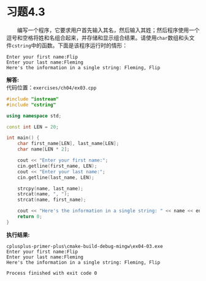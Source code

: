 # 习题4.3

&emsp;&emsp;编写一个程序，它要求用户首先输入其名，然后输入其姓；然后程序使用一个逗号和空格将姓和名组合起来，并存储和显示组合结果。请使用`char`数组和头文件`cstring`中的函数。下面是该程序运行时的情形：
```
Enter your first name:Flip
Enter your last name:Fleming
Here's the information in a single string: Fleming, Flip
```

**解答:**  
代码位置：`exercises/ch04/ex03.cpp`
```c++
#include "iostream"
#include "cstring"

using namespace std;

const int LEN = 20;

int main() {
    char first_name[LEN], last_name[LEN];
    char name[LEN * 2];

    cout << "Enter your first name:";
    cin.getline(first_name, LEN);
    cout << "Enter your last name:";
    cin.getline(last_name, LEN);

    strcpy(name, last_name);
    strcat(name, ", ");
    strcat(name, first_name);

    cout << "Here's the information in a single string: " << name << endl;
    return 0;
}
```

**执行结果:**  
```
cplusplus-primer-plus\cmake-build-debug-mingw\ex04-03.exe
Enter your first name:Flip
Enter your last name:Fleming
Here's the information in a single string: Fleming, Flip

Process finished with exit code 0
```
